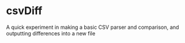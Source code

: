 # csvDiff
A quick experiment in making a basic CSV parser and comparison, and outputting differences into a new file
